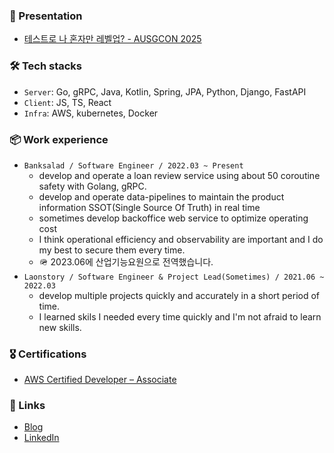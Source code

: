 ### 🎤 Presentation

- [테스트로 나 혼자만 레벨업? - AUSGCON 2025 ](https://docs.google.com/presentation/d/1ixuN_FGzn9hEM7DNB_bKYzCC9NiFae9T-ldRigqGSkA/edit?slide=id.g388a850dd5a_0_6#slide=id.g388a850dd5a_0_6)


### 🛠 Tech stacks

- `Server`: Go, gRPC, Java, Kotlin, Spring, JPA, Python, Django, FastAPI
- `Client`: JS, TS, React
- `Infra`: AWS, kubernetes, Docker

### 📦 Work experience

- `Banksalad / Software Engineer / 2022.03 ~ Present`
  - develop and operate a loan review service using about 50 coroutine safety with Golang, gRPC.
  - develop and operate data-pipelines to maintain the product information SSOT(Single Source Of Truth) in real time
  - sometimes develop backoffice web service to optimize operating cost
  - I think operational efficiency and observability are important and I do my best to secure them every time.
  - 🪖 2023.06에 산업기능요원으로 전역했습니다.
- `Laonstory / Software Engineer & Project Lead(Sometimes) / 2021.06 ~ 2022.03 `
  - develop multiple projects quickly and accurately in a short period of time.
  - I learned skils I needed every time quickly and I'm not afraid to learn new skills.

### 🎖 Certifications

- [AWS Certified Developer – Associate](https://www.credly.com/badges/1d2a1125-4fd0-454c-a063-80e80e5f92e9)

### 🔗 Links

- [Blog](https://rnokhs.tistory.com/)
- [LinkedIn](https://www.linkedin.com/in/mokhs00/)

